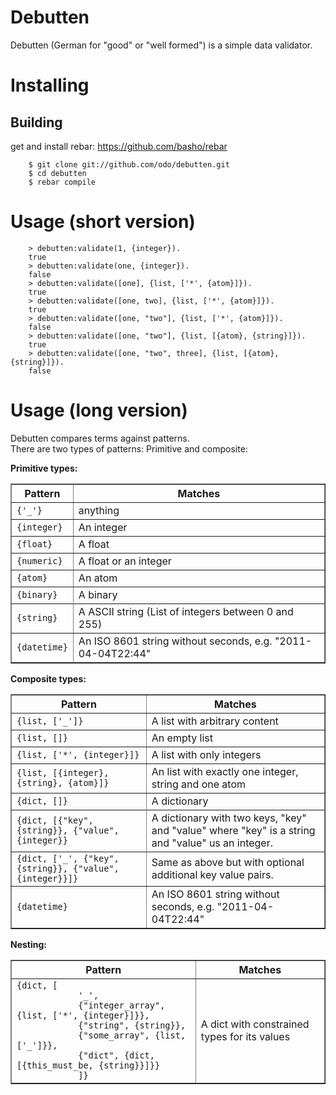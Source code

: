 # Debutten

Debutten (German for "good" or "well formed") is a simple data validator.<br/>

Installing
=========

Building
--------

get and install rebar: https://github.com/basho/rebar

        $ git clone git://github.com/odo/debutten.git
        $ cd debutten
        $ rebar compile

Usage (short version)
=========

        > debutten:validate(1, {integer}).   
        true
        > debutten:validate(one, {integer}).
        false
        > debutten:validate([one], {list, ['*', {atom}]}).
        true
        > debutten:validate([one, two], {list, ['*', {atom}]}).
        true
        > debutten:validate([one, "two"], {list, ['*', {atom}]}).
        false
        > debutten:validate([one, "two"], {list, [{atom}, {string}]}).
        true
        > debutten:validate([one, "two", three], {list, [{atom}, {string}]}).
        false


Usage (long version)
=========

Debutten compares terms against patterns.<br/>There are two types of patterns: Primitive and composite:

<b>Primitive types:</b>
<table border="1">
    <th>Pattern</th>
    <th>Matches</th>
    <tr>
      <td><code>{'_'}</code></td>
      <td>anything</td>
    </tr><tr>
      <td><code>{integer}</code></td>
      <td>An integer</td>
    </tr><tr>
      <td><code>{float}</code></td>
      <td>A float</td>
    </tr><tr>
      <td><code>{numeric}</code></td>
      <td>A float or an integer</td>
    </tr><tr>
      <td><code>{atom}</code></td>
      <td>An atom</td>
    </tr><tr>
      <td><code>{binary}</code></td>
      <td>A binary</td>
    </tr><tr>
    </tr><tr>
      <td><code>{string}</code></td>
      <td>A ASCII string (List of integers between 0 and 255)</td>
    </tr><tr>
      <td><code>{datetime}</code></td>
      <td>An ISO 8601 string without seconds, e.g. "2011-04-04T22:44"</td>
    </tr>
</table>

<b>Composite types:</b>
<table border="1">
    <th>Pattern</th>
    <th>Matches</th>
    <tr>
      <td><code>{list, ['_']}</code></td>
      <td>A list with arbitrary content</td>
    </tr><tr>
      <td><code>{list, []}</code></td>
      <td>An empty list</td>
    </tr><tr>
      <td><code>{list, ['*', {integer}]}</code></td>
      <td>A list with only integers</td>
    </tr><tr>
      <td><code>{list, [{integer}, {string}, {atom}]}</code></td>
      <td>An list with exactly one integer, string and one atom</td>
    </tr><tr>
      <td><code>{dict, []}</code></td>
      <td>A dictionary</td>
    </tr><tr>
    </tr><tr>
      <td><code>{dict, [{"key", {string}}, {"value", {integer}}</code></td>
      <td>A dictionary with two keys, "key" and "value" where "key" is a string and "value" us an integer.</td>
    </tr><tr>
    </tr><tr>
      <td><code>{dict, ['_', {"key", {string}}, {"value", {integer}}]}</code></td>
      <td>Same as above but with optional additional key value pairs.</td>
    </tr><tr>
      <td><code>{datetime}</code></td>
      <td>An ISO 8601 string without seconds, e.g. "2011-04-04T22:44"</td>
    </tr>
</table>

<b>Nesting:</b>
<table border="1">
    <th>Pattern</th>
    <th>Matches</th>
    <tr>
      <td><code>{dict, [
			'_',
			{"integer_array", {list, ['*', {integer}]}},
			{"string", {string}},
			{"some_array", {list, ['_']}},
			{"dict", {dict, [{this_must_be, {string}}]}}
			]}</code></td>
      <td>A dict with constrained types for its values</td>
    </tr>
</table>



